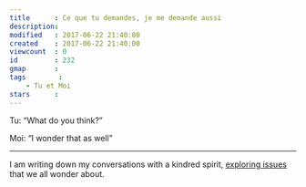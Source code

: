```yaml
---
title      : Ce que tu demandes, je me demande aussi
description: 
modified   : 2017-06-22 21:40:00
created    : 2017-06-22 21:40:00
viewcount  : 0
id         : 232
gmap       : 
tags        :
    - Tu et Moi
stars      : 
---
```


Tu: “What do you think?”

Moi: “I wonder that as well”

----

I am writing down my conversations with a kindred spirit, [exploring issues](/_tags/Tu-et-Moi) that we all wonder about.